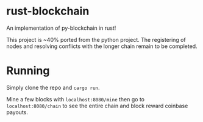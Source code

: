 # rust-blockchain
An implementation of py-blockchain in rust!

This project is ~40% ported from the python project. The registering of nodes
and resolving conflicts with the longer chain remain to be completed.

# Running
Simply clone the repo and `cargo run`.

Mine a few blocks with `localhost:8080/mine` then go to `localhost:8080/chain` to
see the entire chain and block reward coinbase payouts.

